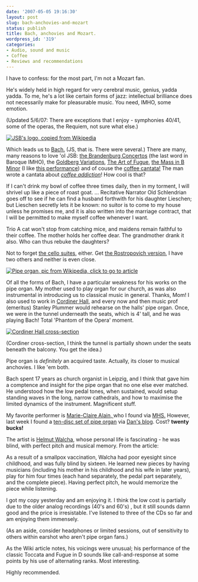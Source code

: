 ```yaml
---
date: '2007-05-05 19:16:30'
layout: post
slug: bach-anchovies-and-mozart
status: publish
title: Bach, anchovies and Mozart.
wordpress_id: '319'
categories:
- Audio, sound and music
- Coffee
- Reviews and recommendations
---
```


I have to confess: for the most part, I'm not a Mozart fan. 

He's widely held in high regard for very cerebral music, genius, yadda yadda. To me, he's a lot like certain forms of jazz: intellectual brilliance does not necessarily make for pleasurable music. You need, IMHO, some emotion.

(Updated 5/6/07: There are exceptions that I enjoy - symphonies 40/41, some of the operas, the Requiem, not sure what else.)


[
![JSB's logo, copied from Wikipedia](http://www.phfactor.net/wp-pics/480px-bach_seal_(wide)-wp.jpg)](http://en.wikipedia.org/wiki/Bach)


Which leads us to [Bach.](http://en.wikipedia.org/wiki/Bach) (JS, that is. There were several.) There are many, many reasons to love 'ol JSB: [the Brandenburg Concertos](http://en.wikipedia.org/wiki/Brandenburg_concertos) (the last word in Baroque IMHO), the [Goldberg Variations](http://en.wikipedia.org/wiki/Goldberg_Variations), [The Art of Fugue](http://en.wikipedia.org/wiki/The_Art_of_Fugue), [the Mass in B Minor](http://en.wikipedia.org/wiki/Mass_in_B_minor) (I like [this performance](http://www.cduniverse.com/search/xx/music/pid/1132073/a/Bach:+B+Minor+Mass+%2F+Shaw,+Endich,+Addison,+Kopleff,+et+al.htm)) and of couse the [coffee cantata!](http://en.wikipedia.org/wiki/Coffee_Cantata) The man wrote a cantata about [_coffee addiction_](http://www.tmcm.com/)! How cool is that?


> 
If I can't drink my bowl of coffee three times daily, then in my torment, I will shrivel up like a piece of roast goat.
...
Recitative Narrator
    Old Schlendrian goes off to see if he can find a husband forthwith for his daughter Lieschen; but Lieschen secretly lets it be known: no suitor is to come to my house unless he promises me, and it is also written into the marriage contract, that I will be permitted to make myself coffee whenever I want.

Trio
    A cat won't stop from catching mice, and maidens remain faithful to their coffee. The mother holds her coffee dear. The grandmother drank it also. Who can thus rebuke the daughters?




Not to forget [the cello suites](http://en.wikipedia.org/wiki/Cello_Suites_%28Bach%29), either. Get [the Rostropovich version](http://www.amazon.com/s/ref=nb_ss_gw/002-5453297-4429664?url=search-alias%3Daps&field-keywords=rostropovich+cello+suites&Go.x=0&Go.y=0&Go=Go), I have two others and neither is even close.


[
![Pipe organ, pic from Wikipedia, click to go to article](http://www.phfactor.net/wp-pics/200px-RD_orgel.jpg)
](http://en.wikipedia.org/wiki/Pipe_organ)

Of all the forms of Bach, I have a particular weakness for his works on the pipe organ. My mother used to play organ for our church, as was also instrumental in introducing us to classical music in general. Thanks, Mom! I also used to work in [Cordiner Hall](http://www.whitman.edu/cordiner/), and every now and then music prof (emeritus) Stanley Plummer would rehearse on the halls' pipe organ. Once, we were in the tunnel underneath the seats, which is 4' tall, and he was playing Bach! Total 'Phantom of the Opera' moment.


[
![Cordiner Hall cross-section](http://www.phfactor.net/wp-pics/cord_top2.gif)](http://www.whitman.edu/cordiner/)

(Cordiner cross-section, I think the tunnel is partially shown under the seats beneath the balcony. You get the idea.)


Pipe organ is _definitely_ an acquired taste. Actually, its closer to musical anchovies. I like 'em both. 

Bach spent 17 years as church organist in Leipzig, and I think that gave him a comptence and insight for the pipe organ that no one else ever matched. He understood how the low pedal tones, when sustained, would setup standing waves in the long, narrow cathedrals, and how to maximise the limited dynamics of the instrument. Magnificent stuff.

My favorite performer is [Marie-Claire Alain, ](http://en.wikipedia.org/wiki/Marie-Claire_Alain) who I found via [MHS.](http://www.musicalheritage.com/cgi-bin/mhs) However, last week I found a [ten-disc set of pipe organ](http://www.amazon.com/exec/obidos/ASIN/B000E6UL6I) via [Dan's blog](http://dansdata.blogsome.com/2007/05/01/musical-advice/). Cost? **twenty bucks!**

The artist is [Helmut Walcha](http://en.wikipedia.org/wiki/Helmut_Walcha), whose personal life is fascinating - he was blind, with perfect pitch and musical memory. From the article:


> 
As a result of a smallpox vaccination, Walcha had poor eyesight since childhood, and was fully blind by sixteen. He learned new pieces by having musicians (including his mother in his childhood and his wife in later years), play for him four times (each hand separately, the pedal part separately, and the complete piece). Having perfect pitch, he would memorize the piece while listening.




I got my copy yesterday and am enjoying it. I think the low cost is partially due to the older analog recordings (40's and 60's) , but it still sounds damn good and the price is irresistable. I've listened to three of the CDs so far and am enjoying them immensely.

(As an aside, consider headphones or limited sessions, out of sensitivity to others within earshot who aren't pipe organ fans.)

As the Wiki article notes, his voicings were unusual; his performance of the classic Toccata and Fugue in D sounds like call-and-response at some points by his use of alternating ranks. Most interesting.

Highly recommended.
